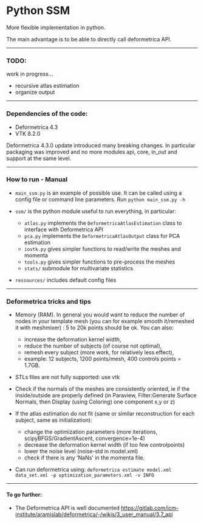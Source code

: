 # Python SSM

More flexible implementation in python.

The main advantage is to be able to directly call deformetrica API.


--------------------------------------------------------------------------------
### TODO:

work in progress...

* recursive atlas estimation
* organize output

--------------------------------------------------------------------------------

### Dependencies of the code:

* Deformetrica 4.3
* VTK 8.2.0

Deformetrica 4.3.0 update introduced many breaking changes. In particular packaging was improved and no more modules api, core, in_out and support at the same level.


--------------------------------------------------------------------------------
### How to run - Manual

* `main_ssm.py` is an example of possible use. It can be called using a config file
or command line parameters. Run `python main_ssm.py -h`

* `ssm/` is the python module useful to run everything, in particular:
  * `atlas.py` implements the `DeformetricaAtlasEstimation` class to interface
  with Deformetrica API
  * `pca.py` implements the `DeformetricaAtlasOutput` class for PCA estimation
  * `iovtk.py` gives simpler functions to read/write the meshes and momenta
  * `tools.py` gives simpler functions to pre-process the meshes
  * `stats/` submodule for multivariate statistics

* `ressources/` includes default config files



--------------------------------------------------------------------------------
### Deformetrica tricks and tips

- Memory (RAM). In general you would want to reduce the number of nodes in your template mesh (you can for example smooth it/remeshed it with meshmixer) : 5 to 20k points should be ok.  You can also:
  - increase the deformation kernel width,
  - reduce the number of subjects (of course not optimal),
  - remesh every subject (more work, for relatively less effect),
  - example: 12 subjects, 1200 points/mesh, 400 controls points = 1.7GB.

- STLs files are not fully supported: use vtk

- Check if the normals of the meshes are consistently oriented, ie if the inside/outside are properly defined (in Paraview, Filter:Generate Surface Normals, then Display (using Coloring) one component x,y or z)

- If the atlas estimation do not fit (same or similar reconstruction for each subject, same as initialization):
  - change the optimization parameters (more iterations, scipyBFGS/GradientAscent, convergence=1e-4)
  - decrease the deformation kernel width (if too few controlpoints)
  - lower the noise level (noise-std in model.xml)
  - check if there is any 'NaNs' in the momenta file.


- Can run deformetrica using:  `deformetrica estimate model.xml data_set.xml -p optimization_parameters.xml -v INFO`


--------------------------------------------------------------------------------
#### To go further:

* The Deformetrica API is well documented https://gitlab.com/icm-institute/aramislab/deformetrica/-/wikis/3_user_manual/3.7_api
